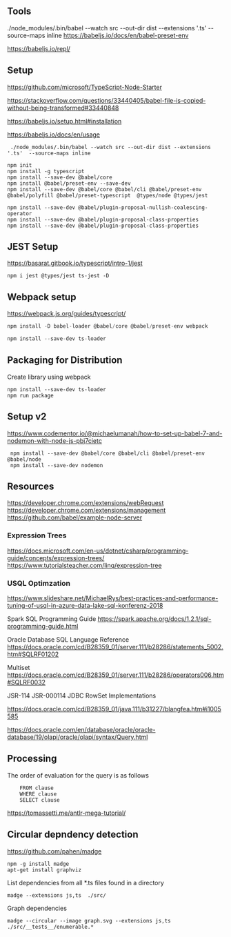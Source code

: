 ## Tools

 ./node_modules/.bin/babel --watch src --out-dir dist --extensions '.ts'  --source-maps inline
 https://babeljs.io/docs/en/babel-preset-env
 
https://babeljs.io/repl/

## Setup

https://github.com/microsoft/TypeScript-Node-Starter

https://stackoverflow.com/questions/33440405/babel-file-is-copied-without-being-transformed#33440848

https://babeljs.io/setup.html#installation 

https://babeljs.io/docs/en/usage


```
 ./node_modules/.bin/babel --watch src --out-dir dist --extensions '.ts'  --source-maps inline
```


```
npm init
npm install -g typescript
npm install --save-dev @babel/core
npm install @babel/preset-env --save-dev
npm install --save-dev @babel/core @babel/cli @babel/preset-env @babel/polyfill @babel/preset-typescript  @types/node @types/jest

npm install --save-dev @babel/plugin-proposal-nullish-coalescing-operator
npm install --save-dev @babel/plugin-proposal-class-properties
npm install --save-dev @babel/plugin-proposal-class-properties
```

## JEST Setup
https://basarat.gitbook.io/typescript/intro-1/jest

```
npm i jest @types/jest ts-jest -D
```

## Webpack setup

https://webpack.js.org/guides/typescript/

```js
npm install -D babel-loader @babel/core @babel/preset-env webpack
```

```js
npm install --save-dev ts-loader
```



## Packaging for Distribution

Create library using webpack

```
npm install --save-dev ts-loader
npm run package
```


## Setup v2
https://www.codementor.io/@michaelumanah/how-to-set-up-babel-7-and-nodemon-with-node-js-pbj7cietc

```
 npm install --save-dev @babel/core @babel/cli @babel/preset-env @babel/node
 npm install --save-dev nodemon
```


## Resources

https://developer.chrome.com/extensions/webRequest
https://developer.chrome.com/extensions/management
https://github.com/babel/example-node-server


### Expression Trees

https://docs.microsoft.com/en-us/dotnet/csharp/programming-guide/concepts/expression-trees/
https://www.tutorialsteacher.com/linq/expression-tree


### USQL Optimzation 

https://www.slideshare.net/MichaelRys/best-practices-and-performance-tuning-of-usql-in-azure-data-lake-sql-konferenz-2018

Spark SQL Programming Guide
https://spark.apache.org/docs/1.2.1/sql-programming-guide.html


Oracle Database SQL Language Reference
https://docs.oracle.com/cd/B28359_01/server.111/b28286/statements_5002.htm#SQLRF01202

Multiset
https://docs.oracle.com/cd/B28359_01/server.111/b28286/operators006.htm#SQLRF0032 


JSR-114  JSR-000114 JDBC RowSet Implementations 

https://docs.oracle.com/cd/B28359_01/java.111/b31227/blangfea.htm#i1005585


https://docs.oracle.com/en/database/oracle/oracle-database/19/olapi/oracle/olapi/syntax/Query.html


## Processing

The order of evaluation for the query is as follows

```
    FROM clause
    WHERE clause
    SELECT clause
```


https://tomassetti.me/antlr-mega-tutorial/



## Circular depndency detection

https://github.com/pahen/madge

```
npm -g install madge
apt-get install graphviz
```

List dependencies from all *.ts files found in a directory

```
madge --extensions js,ts  ./src/
```

Graph dependencies
```
madge --circular --image graph.svg --extensions js,ts  ./src/__tests__/enumerable.*
```